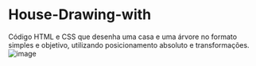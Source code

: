 # House-Drawing-with
Código HTML e CSS que desenha uma casa e uma árvore no formato simples e objetivo, utilizando posicionamento absoluto e transformações.
![image](https://github.com/Johnwesleysousa/House-Drawing-with/assets/148167973/2fbc296d-173a-4412-8c6d-96773394b5f1)
